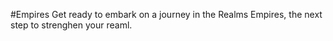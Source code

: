 #Empires
Get ready to embark on a journey in the Realms Empires, the next step to strenghen your reaml.
